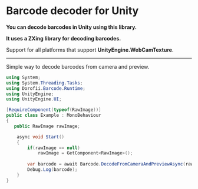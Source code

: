 # Barcode decoder for Unity

**You can decode barcodes in Unity using this library.**

**It uses a ZXing library for decoding barcodes.**

Support for all platforms that support **UnityEngine.WebCamTexture**.

---

Simple way to decode barcodes from camera and preview.
```csharp
using System;
using System.Threading.Tasks;
using Dorofii.Barcode.Runtime;
using UnityEngine;
using UnityEngine.UI;

[RequireComponent(typeof(RawImage))]
public class Example : MonoBehaviour
{
   public RawImage rawImage;

    async void Start()
    {
        if(rawImage == null)
            rawImage = GetComponent<RawImage>();
        
        var barcode = await Barcode.DecodeFromCameraAndPreviewAsync(rawImage);
        Debug.Log(barcode);
    }
}
```